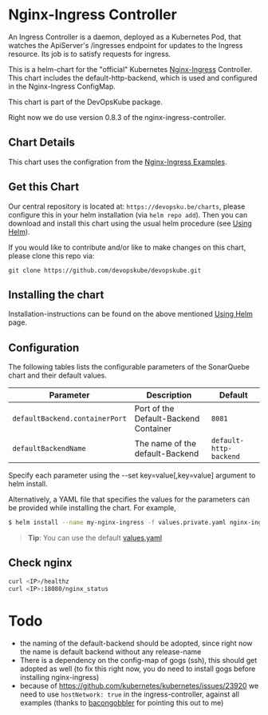 # Nginx-Ingress Controller

An Ingress Controller is a daemon, deployed as a Kubernetes Pod, that watches the ApiServer's /ingresses endpoint for updates to the Ingress resource. Its job is to satisfy requests for ingress.

This is a helm-chart for the "official" Kubernetes [Nginx-Ingress](https://github.com/kubernetes/contrib/tree/master/ingress/controllers/nginx) Controller. This chart includes the default-http-backend, which is used and configured in the Nginx-Ingress ConfigMap.

This chart is part of the DevOpsKube package.

Right now we do use version 0.8.3 of the nginx-ingress-controller.

## Chart Details

This chart uses the configration from the [Nginx-Ingress Examples](https://github.com/kubernetes/contrib/tree/master/ingress/controllers/nginx/examples).

## Get this Chart

Our central repository is located at: `https://devopsku.be/charts`, please configure this in your helm installation (via `helm repo add`). Then you can download and install this chart using the usual helm procedure (see [Using Helm](https://github.com/kubernetes/helm/blob/master/docs/using_helm.md)).

If you would like to contribute and/or like to make changes on this chart, please clone this repo via:

`git clone https://github.com/devopskube/devopskube.git`

## Installing the chart

Installation-instructions can be found on the above mentioned [Using Helm](https://github.com/kubernetes/helm/blob/master/docs/using_helm.md) page.

## Configuration

The following tables lists the configurable parameters of the SonarQuebe chart and their default values.

|Parameter|Description|Default|
|---------|-----------|-------|
|`defaultBackend.containerPort`|Port of the Default-Backend Container|`8081`|
|`defaultBackendName`|The name of the default-Backend|`default-http-backend`|

Specify each parameter using the --set key=value[,key=value] argument to helm install.

Alternatively, a YAML file that specifies the values for the parameters can be provided while installing the chart. For example,

```bash
$ helm install --name my-nginx-ingress -f values.private.yaml nginx-ingress-x.x.x.tgz
```

> **Tip**: You can use the default [values.yaml](values.yaml)

## Check nginx

```bash
curl <IP>/healthz
curl <IP>:18080/nginx_status
```

# Todo

* the naming of the default-backend should be adopted, since right now the name is default backend without any release-name
* There is a dependency on the config-map of gogs (ssh), this should get adopted as well (to fix this right now, you do need to install gogs before installing nginx-ingress)
* because of https://github.com/kubernetes/kubernetes/issues/23920 we need to use `hostNetwork: true` in the ingress-controller, against all examples (thanks to [bacongobbler](http://blog.bacongobbler.com/) for pointing this out to me)
